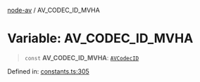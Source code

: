 [node-av](../globals.md) / AV\_CODEC\_ID\_MVHA

# Variable: AV\_CODEC\_ID\_MVHA

> `const` **AV\_CODEC\_ID\_MVHA**: [`AVCodecID`](../type-aliases/AVCodecID.md)

Defined in: [constants.ts:305](https://github.com/seydx/av/blob/f8631fc881b394300b1479f511d55cf1c370a87f/src/constants/constants.ts#L305)
